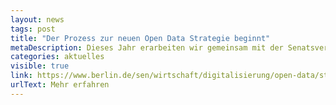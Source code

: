 ```yaml
---
layout: news
tags: post
title: "Der Prozess zur neuen Open Data Strategie beginnt"
metaDescription: Dieses Jahr erarbeiten wir gemeinsam mit der Senatsverwaltung für Wirtschaft, Energie und Betriebe und der Open Knowledge Foundation eine neue Open Data Strategie.  Durch Workshops und Online-Beteiligung sollen zahlreiche Stakeholder:innen eingebunden werden.
categories: aktuelles
visible: true
link: https://www.berlin.de/sen/wirtschaft/digitalisierung/open-data/strategieprozess/
urlText: Mehr erfahren
---
```

